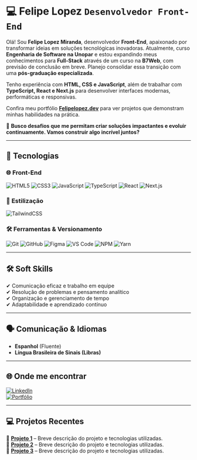 # 💻 Felipe Lopez **`Desenvolvedor Front-End`**  

Olá! Sou **Felipe Lopez Miranda**, desenvolvedor **Front-End**, apaixonado por transformar ideias em soluções tecnológicas inovadoras. Atualmente, curso **Engenharia de Software na Unopar** e estou expandindo meus conhecimentos para **Full-Stack** através de um curso na **B7Web**, com previsão de conclusão em breve. Planejo consolidar essa transição com uma **pós-graduação especializada**.  

Tenho experiência com **HTML, CSS e JavaScript**, além de trabalhar com **TypeScript, React e Next.js** para desenvolver interfaces modernas, performáticas e responsivas.  

Confira meu portfólio **[Felipelopez.dev](https://www.felipelopez.dev)** para ver projetos que demonstram minhas habilidades na prática.  

🚀 **Busco desafios que me permitam criar soluções impactantes e evoluir continuamente. Vamos construir algo incrível juntos?**  

---

## 🚀 Tecnologias  

### 🌐 **Front-End**  
![HTML5](https://img.shields.io/badge/HTML5-%23E34F26.svg?style=for-the-badge&logo=html5&logoColor=white)  ![CSS3](https://img.shields.io/badge/CSS3-%231572B6.svg?style=for-the-badge&logo=css3&logoColor=white)  ![JavaScript](https://img.shields.io/badge/JavaScript-%23F7DF1E.svg?style=for-the-badge&logo=javascript&logoColor=black)  ![TypeScript](https://img.shields.io/badge/TypeScript-%23007ACC.svg?style=for-the-badge&logo=typescript&logoColor=white)  ![React](https://img.shields.io/badge/React-%2361DAFB.svg?style=for-the-badge&logo=react&logoColor=black)  ![Next.js](https://img.shields.io/badge/Next.js-%23000000.svg?style=for-the-badge&logo=next.js&logoColor=white)  

### 🎨 **Estilização**  
![TailwindCSS](https://img.shields.io/badge/TailwindCSS-%2306B6D4.svg?style=for-the-badge&logo=tailwindcss&logoColor=white)  

### 🛠 **Ferramentas & Versionamento**  
![Git](https://img.shields.io/badge/Git-%23F05033.svg?style=for-the-badge&logo=git&logoColor=white)  ![GitHub](https://img.shields.io/badge/GitHub-%23181717.svg?style=for-the-badge&logo=github&logoColor=white)  ![Figma](https://img.shields.io/badge/Figma-%23000000.svg?style=for-the-badge&logo=figma&logoColor=white)  ![VS Code](https://img.shields.io/badge/VS%20Code-%23007ACC.svg?style=for-the-badge&logo=visual-studio-code&logoColor=white)  ![NPM](https://img.shields.io/badge/NPM-%23CB3837.svg?style=for-the-badge&logo=npm&logoColor=white)  ![Yarn](https://img.shields.io/badge/Yarn-%230000FF.svg?style=for-the-badge&logo=yarn&logoColor=white)  

---

## 🛠 Soft Skills  
✔ Comunicação eficaz e trabalho em equipe  
✔ Resolução de problemas e pensamento analítico  
✔ Organização e gerenciamento de tempo  
✔ Adaptabilidade e aprendizado contínuo  

---

## 🗣 Comunicação & Idiomas  
- **Espanhol** (Fluente)  
- **Língua Brasileira de Sinais (Libras)**  

---

## 🌐 Onde me encontrar  

[![LinkedIn](https://img.shields.io/badge/LinkedIn-%230077B5.svg?&style=for-the-badge&logo=linkedin&logoColor=white)](URL_DO_LINKEDIN)  
[![Portfólio](https://img.shields.io/badge/Portfólio-%23ffb400.svg?&style=for-the-badge&logo=web&logoColor=black)](https://www.felipelopez.dev)  

---

## 💻 Projetos Recentes  

🔹 **[Projeto 1](LINK_DO_REPO)** – Breve descrição do projeto e tecnologias utilizadas.  
🔹 **[Projeto 2](LINK_DO_REPO)** – Breve descrição do projeto e tecnologias utilizadas.  
🔹 **[Projeto 3](LINK_DO_REPO)** – Breve descrição do projeto e tecnologias utilizadas.  
